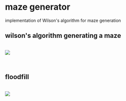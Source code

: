 # maze generator
implementation of Wilson's algorithm for maze generation
</br><h2> wilson's algorithm generating a maze</h2> </br>
![](maze_generator.gif)

<br><h2> floodfill </h2></br>
![](floodfill.gif)
